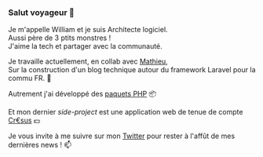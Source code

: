 ### Salut voyageur 👋

Je m'appelle William et je suis Architecte logiciel.  
Aussi père de 3 ptits monstres !  
J'aime la tech et partager avec la communauté.  

Je travaille actuellement, en collab avec [Mathieu](https://github.com/DeGraciaMathieu),  
Sur la construction d'un blog technique autour du framework Laravel pour la commu FR. 🚀  

Autrement j'ai développé des [paquets PHP](https://github.com/neoshiftlab) 📦

Et mon dernier _side-project_ est une application web de tenue de compte [Cr€sus](https://github.com/william-suppo/cresus) 💵

Je vous invite à me suivre sur mon [Twitter](https://twitter.com/williamsuppo) pour rester à l'affût de mes dernières news ! 📫
